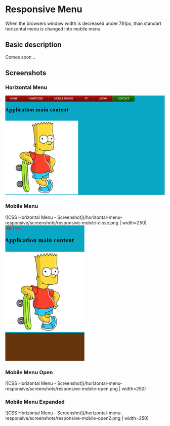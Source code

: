 # Responsive Menu

When the browsers window width is decreased under 781px, than standart horizontal menu is changed into mobile menu. 

## Basic description 

Comes soon...

## Screenshots

### Horizontal Menu
![CSS Horizontal Menu - Screenshot](/horizontal-menu-responsive/screenshots/responsive-base.png)

### Mobile Menu
![CSS Horizontal Menu - Screenshot](/horizontal-menu-responsive/screenshots/responsive-mobile-close.png | width=250)
<img src="/horizontal-menu-responsive/screenshots/responsive-mobile-close.png" width="250">

### Mobile Menu Open
![CSS Horizontal Menu - Screenshot](/horizontal-menu-responsive/screenshots/responsive-mobile-open.png | width=250)

### Mobile Menu Expanded
![CSS Horizontal Menu - Screenshot](/horizontal-menu-responsive/screenshots/responsive-mobile-open2.png | width=250)



